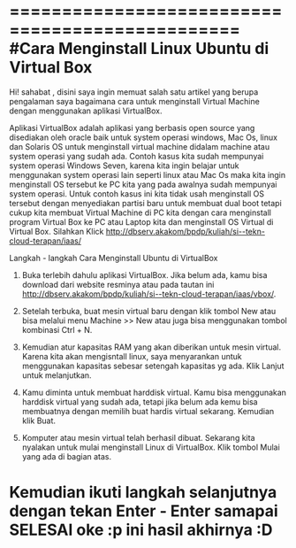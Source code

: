 
================================================
#Cara Menginstall Linux Ubuntu di Virtual Box 
================================================
Hi! sahabat , disini saya ingin memuat salah satu artikel yang berupa pengalaman saya bagaimana 
cara untuk menginstall Virtual Machine dengan menggunakan aplikasi VirtualBox.

Aplikasi VirtualBox adalah aplikasi yang berbasis open source yang disediakan oleh oracle baik untuk system operasi windows, Mac Os, linux dan Solaris OS untuk menginstall virtual machine didalam machine atau system operasi yang sudah ada. Contoh kasus kita sudah mempunyai system operasi Windows Seven, karena kita ingin belajar untuk menggunakan system operasi lain seperti linux atau Mac Os maka kita ingin menginstall OS tersebut ke PC kita yang pada awalnya sudah mempunyai system operasi.
Untuk contoh kasus ini kita tidak usah menginstall OS tersebut dengan menyediakan partisi baru untuk membuat dual boot tetapi cukup kita membuat Virtual Machine di PC kita dengan cara menginstall program Virtual Box ke PC atau Laptop kita dan menginstall OS Virtual di Virtual Box.
Silahkan Klick   http://dbserv.akakom/bpdp/kuliah/si--tekn-cloud-terapan/iaas/

Langkah - langkah 
Cara Menginstall Ubuntu di VirtualBox

1. Buka terlebih dahulu aplikasi VirtualBox. Jika belum ada, kamu bisa download dari website resminya atau pada tautan ini http://dbserv.akakom/bpdp/kuliah/si--tekn-cloud-terapan/iaas/vbox/.

2. Setelah terbuka, buat mesin virtual baru dengan klik tombol New atau bisa melalui menu Machine >> New atau juga bisa menggunakan tombol kombinasi Ctrl + N.

4. Kemudian atur kapasitas RAM yang akan diberikan untuk mesin virtual. Karena kita akan mengisntall linux, saya menyarankan untuk menggunakan kapasitas sebesar setengah kapasitas yg ada. Klik Lanjut untuk melanjutkan.

5. Kamu diminta untuk membuat harddisk virtual. Kamu bisa menggunakan harddisk virtual yang sudah ada, tetapi jika belum ada kemu bisa membuatnya dengan memilih buat hardis virtual sekarang. Kemudian klik Buat.

6. Komputer atau mesin virtual telah berhasil dibuat. Sekarang kita nyalakan untuk mulai menginstall Linux di VirtualBox. Klik tombol Mulai yang ada di bagian atas.

Kemudian ikuti langkah selanjutnya dengan tekan Enter - Enter samapai SELESAI oke :p
ini hasil akhirnya :D 
================================================

